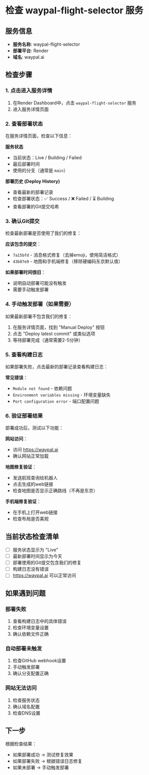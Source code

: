 # 检查 waypal-flight-selector 服务

## 服务信息
- **服务名称**: waypal-flight-selector
- **部署平台**: Render
- **域名**: waypal.ai

## 检查步骤

### 1. 点击进入服务详情
1. 在Render Dashboard中，点击 `waypal-flight-selector` 服务
2. 进入服务详情页面

### 2. 查看部署状态
在服务详情页面，检查以下信息：

**服务状态**
- 当前状态：Live / Building / Failed
- 最后部署时间
- 使用的分支（通常是 `main`）

**部署历史 (Deploy History)**
- 查看最新的部署记录
- 检查部署状态：✅ Success / ❌ Failed / ⏳ Building
- 查看部署的Git提交哈希

### 3. 确认Git提交
检查最新部署是否使用了我们的修复：

**应该包含的提交**：
- `7a15bfd` - 消息格式修复（去掉emoji，使用简洁格式）
- `43b07e9` - 地图和手机端修复（移除硬编码东京默认值）

**如果部署时间很旧**：
- 说明自动部署可能没有触发
- 需要手动触发部署

### 4. 手动触发部署（如果需要）
如果最新部署不包含我们的修复：

1. 在服务详情页面，找到 "Manual Deploy" 按钮
2. 点击 "Deploy latest commit" 或类似选项
3. 等待部署完成（通常需要2-5分钟）

### 5. 查看构建日志
如果部署失败，点击最新的部署记录查看构建日志：

**常见错误**：
- `Module not found` - 依赖问题
- `Environment variables missing` - 环境变量缺失
- `Port configuration error` - 端口配置问题

### 6. 验证部署结果
部署成功后，测试以下功能：

**网站访问**：
- 访问 https://waypal.ai
- 确认网站正常加载

**地图修复验证**：
- 发送航班查询给机器人
- 点击生成的web链接
- 检查地图是否显示正确路线（不再是东京）

**手机端修复验证**：
- 在手机上打开web链接
- 检查布局是否美观

## 当前状态检查清单

- [ ] 服务状态显示为 "Live"
- [ ] 最新部署时间显示为今天
- [ ] 部署使用的Git提交包含我们的修复
- [ ] 构建日志没有错误
- [ ] https://waypal.ai 可以正常访问

## 如果遇到问题

### 部署失败
1. 查看构建日志中的具体错误
2. 检查环境变量设置
3. 确认依赖文件正确

### 自动部署未触发
1. 检查GitHub webhook设置
2. 手动触发部署
3. 确认分支配置正确

### 网站无法访问
1. 检查服务状态
2. 确认域名配置
3. 检查DNS设置

## 下一步
根据检查结果：
- 如果部署成功 → 测试修复效果
- 如果部署失败 → 根据错误日志修复
- 如果未部署 → 手动触发部署

